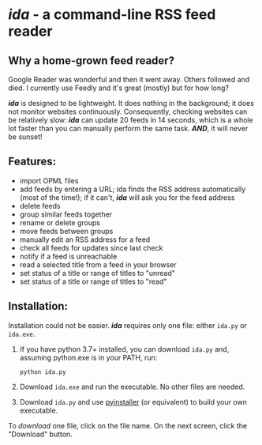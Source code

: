 # **_ida_ - a command-line RSS feed reader**

## **Why a home-grown feed reader?**
Google Reader was wonderful and then it went away. Others followed and died. I currently use Feedly and it's great (mostly) but for how long?

**_ida_** is designed to be lightweight. It does nothing in the background; it does not monitor websites continuously. Consequently, checking websites can be relatively slow: **_ida_** can update 20 feeds in 14 seconds, which is a whole lot faster than you can manually perform the same task. **_AND_**, it will never be sunset!

## **Features:**
- import OPML files
- add feeds by entering a URL; ida finds the RSS address automatically (most of the time!); if it can't, **_ida_** will ask you for the feed address
- delete feeds
- group similar feeds together
- rename or delete groups
- move feeds between groups
- manually edit an RSS address for a feed
- check all feeds for updates since last check
- notify if a feed is unreachable
- read a selected title from a feed in your browser
- set status of a title or range of titles to "unread"
- set status of a title or range of titles to "read"

## **Installation:**
Installation could not be easier. **_ida_** requires only one file: either `ida.py` or `ida.exe`. 

1. If you have python 3.7+ installed, you can download `ida.py` and, assuming python.exe is in your PATH, run:
   
    `python ida.py`

2. Download `ida.exe` and run the executable. No other files are needed.

3. Download `ida.py` and use [pyinstaller](https://www.pyinstaller.org/) (or equivalent) to build your own executable.

To _download_ one file, click on the file name. On the next screen, click the "Download" button.